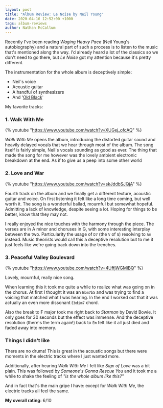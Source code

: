 ```yaml
---
layout: post
title: "Album Review: Le Noise by Neil Young"
date: 2020-04-10 12:52:00 +1000
tags: album-reviews
author: Nathan McCallum
---
```


Recently I've been reading *Waging Heavy Pace* (Neil Young's autobiography) and a natural part of such a process is to listen to the music that's mentioned along the way.<!--more-->
I'd already heard a lot of the classics so we don't need to go there, but *Le Noise* got my attention because it's pretty different.

The instrumentation for the whole album is deceptively simple:

- Neil's voice
- Acoustic guitar
- A handful of synthesizers
- And '[Old Black](https://en.wikipedia.org/wiki/Old_Black)'

My favorite tracks:

### 1. Walk With Me

{% youtube "https://www.youtube.com/watch?v=XUGej_ofcAQ" %}

*Walk With Me* opens the album, introducing the distorted guitar sound and heavily delayed vocals that we hear through most of the album.
The song itself is fairly simple, Neil's vocals sounding as good as ever.
The thing that made the song for me however was the lovely ambient electronic breakdown at the end.
As if to give us a peep into some other world

### 2. Love and War

{% youtube "https://www.youtube.com/watch?v=skJddbSJQjA" %}

Fourth track on the album and we finally get a different texture, acoustic guitar and voice.
On first listening it felt like a long time coming, but well worth it.
The song is a wonderful ballad, mournful but somewhat hopeful.
Admitting a lack of knowledge, despite seeing a lot. Hoping for things to be better, know that they may not.

I really enjoyed the nice touches with the harmony through the piece.
The verses are in A minor and choruses in G, with some interesting interplay between the two.
Particularity the usage of `D7` (the `V` of `G`) resolving to `Am` instead.
Music theorists would call this a deceptive resolution but to me it just feels like we're going back down into the trenches.

### 3. Peaceful Valley Boulevard

{% youtube "https://www.youtube.com/watch?v=4UffjWGMiBQ" %}

Lovely, mournful, really nice song.

When learning this it took me quite a while to realize what was going on in the chorus.
At first I thought it was an `Ebm7b5` and was trying to find a voicing that matched what I was hearing.
In the end I worked out that it was actually an even more dissonant `Ebdim7` chord.

Also the break to F major took me right back to *Starman* by David Bowie.
It only goes for 30 seconds but the effect was immense.
And the deceptive resolution (there's the term again!) back to `Em` felt like it all just died and faded away into memory.

### Things I didn't like

There are no drums! This is great in the acoustic songs but there were moments in the electric tracks where I just wanted more.

Additionally, after hearing *Walk With Me* I felt like *Sign of Love* was a bit plain.
This was followed by *Someone's Gonna Rescue You* and it took me a while to shake the feeling of *"Is the whole album like this?"*

And in fact that's the main gripe I have: except for *Walk With Me*, the electric tracks all feel the same.

**My overall rating:** 6/10
